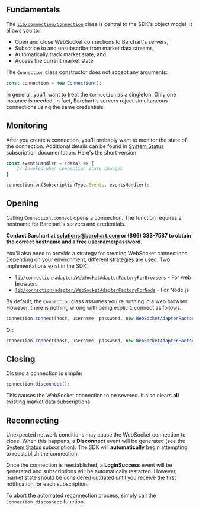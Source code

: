 ## Fundamentals

The [```lib/connection/Connection```](/content/sdk/lib-connection?id=connection) class is central to the SDK's object model. It allows you to:

* Open and close WebSocket connections to Barchart's servers,
* Subscribe to and unsubscribe from market data streams,
* Automatically track market state, and
* Access the current market state

The ```Connection``` class constructor does not accept any arguments:

```js
const connection = new Connection();
```

In general, you'll want to treat the ```Connection``` as a singleton. Only one instance is needed. In fact, Barchart's servers reject simultaneous connections using the same credentials.

## Monitoring

After you create a connection, you'll probably want to monitor the state of the connection. Additional details can be found in [System Status](/content/concepts/subscriptions?id=system-status) subscription documentation. Here's the short version:

```js
const eventsHandler = (data) => {
	// Invoked when connection state changes
}

connection.on(SubscriptionType.Events, eventsHandler);
```

## Opening

Calling ```Connection.connect``` opens a connection. The function requires a hostname for Barchart's servers and credentials.

**Contact Barchart at solutions@barchart.com or (866) 333-7587 to obtain the correct hostname and a free username/password.**

You'll also need to provide a strategy for creating WebSocket connections. Depending on your environment, different strategies are used. Two implementations exist in the SDK:

* [```lib/connection/adapter/WebSocketAdapterFactoryForBrowsers```](/content/sdk/lib-connection-adapter?id=websocketadapterfactoryforbrowsers) - For web browsers
* [```lib/connection/adapter/WebSocketAdapterFactoryForNode```](/content/sdk/lib-connection-adapter?id=websocketadapterfactoryfornode) - For Node.js

By default, the ```Connection``` class assumes you're running in a web browser. However, there is nothing wrong with being explicit; connect as follows:

```js
connection.connect(host, username, password, new WebSocketAdapterFactoryForBrowsers());
```

Or:

```js
connection.connect(host, username, password, new WebSocketAdapterFactoryForNode());
```

## Closing

Closing a connection is simple:

```js
connection.disconnect();
```

This causes the WebSocket connection to be severed. It also clears **all** existing market data subscriptions.

## Reconnecting

Unexpected network conditions may cause the WebSocket connection to close. When this happens, a **Disconnect** event will be generated (see the [System Status](/content/concepts/subscriptions?id=system-status) subscription). The SDK will **automatically** begin attempting to reestablish the connection.

Once the connection is reestablished, a **LoginSuccess** event will be generated and subscriptions will be automatically restarted. However, market state should be considered outdated until you receive the first notification for each subscription.

To abort the automated reconnection process, simply call the ```Connection.disconnect``` function.